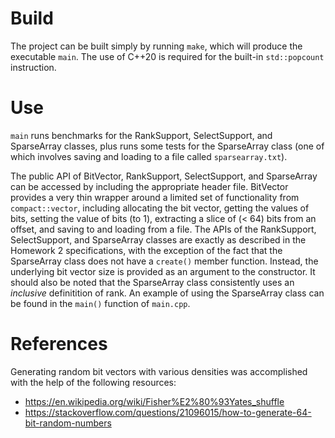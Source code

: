 # Build

The project can be built simply by running `make`, which will produce the executable `main`.
The use of C++20 is required for the built-in `std::popcount` instruction.

# Use

`main` runs benchmarks for the RankSupport, SelectSupport, and SparseArray classes, plus runs
some tests for the SparseArray class (one of which involves saving and loading to a file called
`sparsearray.txt`).

The public API of BitVector, RankSupport, SelectSupport, and SparseArray can be accessed by including
the appropriate header file. BitVector provides a very thin wrapper around a limited set of functionality
from `compact::vector`, including allocating the bit vector, getting the values of bits, setting the value
of bits (to 1), extracting a slice of (< 64) bits from an offset, and saving to and loading from a file.
The APIs of the RankSupport, SelectSupport, and SparseArray classes are exactly as described in the Homework 2
specifications, with the exception of the fact that the SparseArray class does not have a `create()` member
function. Instead, the underlying bit vector size is provided as an argument to the constructor. It should
also be noted that the SparseArray class consistently uses an *inclusive* definitition of rank. An example
of using the SparseArray class can be found in the `main()` function of `main.cpp`.

# References

Generating random bit vectors with various densities was accomplished with the help of the following resources:
* https://en.wikipedia.org/wiki/Fisher%E2%80%93Yates_shuffle
* https://stackoverflow.com/questions/21096015/how-to-generate-64-bit-random-numbers